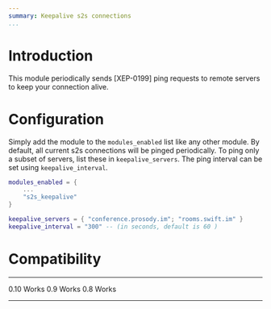 ```yaml
---
summary: Keepalive s2s connections
...
```


Introduction
============

This module periodically sends [XEP-0199] ping requests to remote servers
to keep your connection alive.

Configuration
=============

Simply add the module to the `modules_enabled` list like any other
module. By default, all current s2s connections will be pinged
periodically. To ping only a subset of servers, list these in
`keepalive_servers`. The ping interval can be set using
`keepalive_interval`.

``` lua
modules_enabled = {
    ...
    "s2s_keepalive"
}

keepalive_servers = { "conference.prosody.im"; "rooms.swift.im" }
keepalive_interval = "300" -- (in seconds, default is 60 )
```

Compatibility
=============

  ------- -----------------------
  0.10    Works
  0.9     Works
  0.8     Works
  ------- -----------------------
